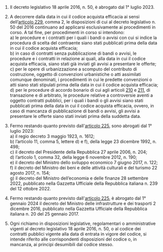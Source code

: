1. Il decreto legislativo 18 aprile 2016, n. 50, è abrogato dal 1° luglio 2023.

2. A decorrere dalla data in cui il codice acquista efficacia ai sensi dell’[articolo 229](/articolo-229/1), comma 2, le disposizioni di cui al decreto legislativo n. 50 del 2016 continuano ad applicarsi esclusivamente ai procedimenti in corso. A tal fine, per procedimenti in corso si intendono: <br>a) le procedure e i contratti per i quali i bandi o avvisi con cui si indice la procedura di scelta del contraente siano stati pubblicati prima della data in cui il codice acquista efficacia; <br>b) in caso di contratti senza pubblicazione di bandi o avvisi, le procedure e i contratti in relazione ai quali, alla data in cui il codice acquista efficacia, siano stati già inviati gli avvisi a presentare le offerte; <br>c) per le opere di urbanizzazione a scomputo del contributo di costruzione, oggetto di convenzioni urbanistiche o atti assimilati comunque denominati, i procedimenti in cui le predette convenzioni o atti siano stati stipulati prima della data in cui il codice acquista efficacia; <br>d) per le procedure di accordo bonario di cui agli articoli [210](/articolo-210/1) e [211](/articolo-211/1), di transazione e di arbitrato, le procedure relative a controversie aventi a oggetto contratti pubblici, per i quali i bandi o gli avvisi siano stati pubblicati prima della data in cui il codice acquista efficacia, ovvero, in caso di mancanza di pubblicazione di bandi o avvisi, gli avvisi a presentare le offerte siano stati inviati prima della suddetta data.

3. Fermo restando quanto previsto dall'[articolo 225](/articolo-225/1), sono abrogati dal 1° luglio 2023:<br>a) il regio decreto 3 maggio 1923, n. 1612;<br>b) l’articolo 11, comma 5, lettere d) e f), della legge 23 dicembre 1992, n. 498;<br>c) il decreto del Presidente della Repubblica 27 aprile 2006, n. 204;<br>d) l’articolo 1, comma 32, della legge 6 novembre 2012, n. 190;<br>e) il decreto del Ministro dello sviluppo economico 7 giugno 2017, n. 122;<br>f) il decreto del Ministro dei beni e delle attività culturali e del turismo 22 agosto 2017, n. 154;<br>g) il decreto del Ministro dell’economia e delle finanze 28 settembre 2022, pubblicato nella Gazzetta Ufficiale della Repubblica italiana n. 239 del 12 ottobre 2022.

4. Fermo restando quanto previsto dall'[articolo 225](/articolo-225/1), è abrogato dal 1° gennaio 2024 il decreto del Ministro delle infrastrutture e dei trasporti 2 dicembre 2016, pubblicato nella Gazzetta Ufficiale della Repubblica italiana n. 20 del 25 gennaio 2017.

5. Ogni richiamo in disposizioni legislative, regolamentari o amministrative vigenti al decreto legislativo 18 aprile 2016, n. 50, o al codice dei contratti pubblici vigente alla data di entrata in vigore del codice, si intende riferito alle corrispondenti disposizioni del codice o, in mancanza, ai principi desumibili dal codice stesso.
